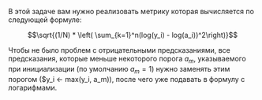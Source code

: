В этой задаче вам нужно реализовать метрику которая вычисляется по следующей формуле:

$$\sqrt{(1/N) * \left( \sum_{k=1}^n(log(y_i) - log(a_i))^2\right)}$$

Чтобы не было проблем с отрицательными предсказаниями, все предсказания, которые меньше некоторого порога $a_m$, указываемого при инициализации (по умолчанию $a_m = 1$) нужно заменять этим порогом ($y_i <- max(y_i, a_m)), после чего уже подавать в формулу с логарифмами.
